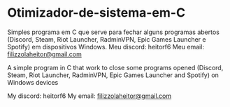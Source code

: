 # Otimizador-de-sistema-em-C
Simples programa em C que serve para fechar alguns programas abertos (Discord, Steam, Riot Launcher, RadminVPN, Epic Games Launcher e Spotify) em dispositivos Windows.
Meu discord: heitorf6
Meu email: filizzolaheitor@gmail.com

A simple program in C that work to close some programs opened (Discord, Steam, Riot Launcher, RadminVPN, Epic Games Launcher and Spotify) on Windows devices

My discord: heitorf6
My email: filizzolaheitor@gmail.com
